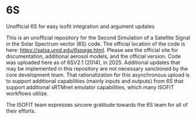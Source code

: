 # 6S
Unofficial 6S for easy isofit integration and argument updates

This is an unofficial repository for the Second Simulation of a Satellite Signal in the Solar Spectrum vector (6S) code.  The official location of the code is here: https://salsa.umd.edu/6spage.html.  Please see the official site for documentation, additional aerosol models, and the official version.  Code was uploaded here as of 6SV2.1 (2014), in 2025.  Additional updates that may be implemented in this repository are not necessary sanctioned by the core development team.  That rationalization for this asynchronous upload is to support additional capabilities (mainly inputs and outputs) from 6S that support additional sRTMnet emulator capabilities, which many ISOFIT workflows utilize.

The ISOFIT team expresses sincere gratitude towards the 6S team for all of their efforts.
